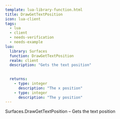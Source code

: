 ```yaml
---
template: lua-library-function.html
title: DrawGetTextPosition
icon: lua-client
tags:
  - lua
  - client
  - needs-verification
  - needs-example
lua:
  library: Surfaces
  function: DrawGetTextPosition
  realm: client
  description: "Gets the text position"
  
  
  returns:
    - type: integer
      description: "The x position"
    - type: integer
      description: "The y position"
---
```


<div class="lua__search__keywords">
Surfaces.DrawGetTextPosition &#x2013; Gets the text position
</div>
